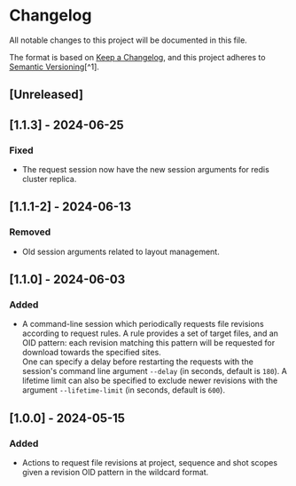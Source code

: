 # Changelog

All notable changes to this project will be documented in this file.

The format is based on [Keep a Changelog](https://keepachangelog.com/en/1.0.0/),
and this project adheres to [Semantic Versioning](https://semver.org/spec/v2.0.0.html)[^1].

<!---
Types of changes

- Added for new features.
- Changed for changes in existing functionality.
- Deprecated for soon-to-be removed features.
- Removed for now removed features.
- Fixed for any bug fixes.
- Security in case of vulnerabilities.

-->

## [Unreleased]

## [1.1.3] - 2024-06-25

### Fixed

* The request session now have the new session arguments for redis cluster replica.

## [1.1.1-2] - 2024-06-13

### Removed

* Old session arguments related to layout management.

## [1.1.0] - 2024-06-03

### Added

* A command-line session which periodically requests file revisions according to request rules. A rule provides a set of target files, and an OID pattern: each revision matching this pattern will be requested for download towards the specified sites.  
One can specify a delay before restarting the requests with the session's command line argument `--delay` (in seconds, default is `180`). A lifetime limit can also be specified to exclude newer revisions with the argument `--lifetime-limit` (in seconds, default is `600`).

## [1.0.0] - 2024-05-15

### Added

* Actions to request file revisions at project, sequence and shot scopes given a revision OID pattern in the wildcard format.
